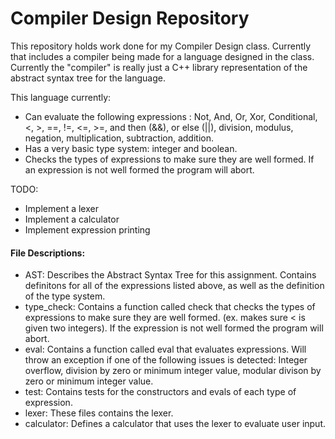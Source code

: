 # Compiler Design Repository
This repository holds work done for my Compiler Design class. Currently that includes a compiler being made for a language designed in the class. Currently the "compiler" is really just a C++ library representation of the abstract syntax tree for the language.

This language currently:
* Can evaluate the following expressions : Not, And, Or, Xor, Conditional, <, >, ==, !=, <=, >=, and then (&&), or else (||), division, modulus, negation, multiplication, subtraction, addition.
* Has a very basic type system: integer and boolean.
* Checks the types of expressions to make sure they are well formed. If an expression is not well formed the program will abort.

TODO:
* Implement a lexer
* Implement a calculator 
* Implement expression printing

#### File Descriptions:

* AST: Describes the Abstract Syntax Tree for this assignment. Contains definitons for all of the expressions listed above, as well as the definition of the type system.
* type_check: Contains a function called check that checks the types of expressions to make sure they are well formed. (ex. makes sure < is given two integers). If the expression is not well formed the program will abort.
* eval: Contains a function called eval that evaluates expressions. Will throw an exception if one of the following issues is detected: Integer overflow, division by zero or minimum integer value, modular divison by zero or minimum integer value.
* test: Contains tests for the constructors and evals of each type of expression.
* lexer: These files contains the lexer.
* calculator: Defines a calculator that uses the lexer to evaluate user input.
